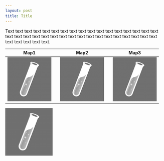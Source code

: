 ```yaml
---
layout: post
title: Title
---
```

Text text text text text text text text text text text text text text text text text text text text text text text text text text text text text text text text text text text text text text text.

 Map1                      |   | Map2                      |   | Map3
:-------------------------:|:-:|:-------------------------:|:-:|:-------------------------:
 ![](/images/logo.png)     |   | ![](/images/logo.png)     |   | ![](/images/logo.png)



<img src="/images/logo.png" style="width:30%;"/>



